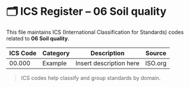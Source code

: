# 🗂 ICS Register – 06 Soil quality

This file maintains ICS (International Classification for Standards) codes related to **06 Soil quality**.

| ICS Code | Category | Description | Source |
|----------|----------|-------------|--------|
| 00.000   | Example  | Insert description here | ISO.org |

> ICS codes help classify and group standards by domain.
